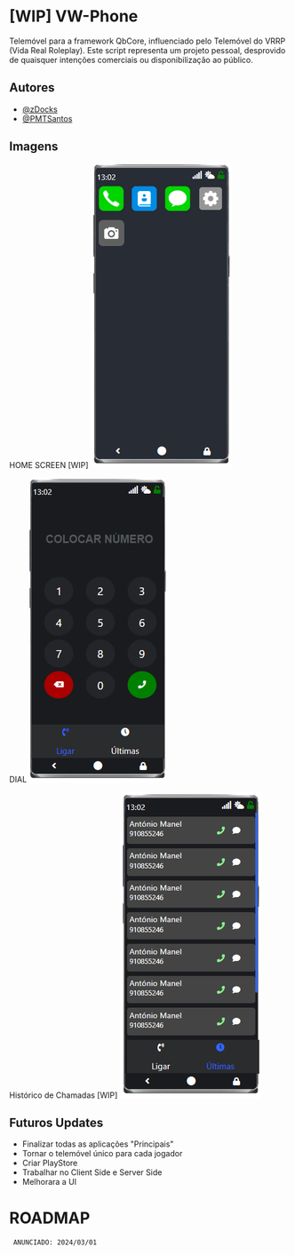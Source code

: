
# [WIP] VW-Phone

Telemóvel para a framework QbCore, influenciado pelo Telemóvel do VRRP (Vida Real Roleplay).
Este script representa um projeto pessoal, desprovido de quaisquer intenções comerciais ou disponibilização ao público.






## Autores

- [@zDocks](https://github.com/zDocks)
- [@PMTSantos](https://github.com/PMTSantos)


## Imagens

HOME SCREEN [WIP]
![alt text](https://raw.githubusercontent.com/zDocks/vw-phone/main/images/home.png)

DIAL
![alt text](https://raw.githubusercontent.com/zDocks/vw-phone/main/images/dial.png)

Histórico de Chamadas [WIP]
![alt text](https://raw.githubusercontent.com/zDocks/vw-phone/main/images/history.png)


## Futuros Updates

- Finalizar todas as aplicações "Principais"
- Tornar o telemóvel único para cada jogador
- Criar PlayStore
- Trabalhar no Client Side e Server Side
- Melhorara a UI

# ROADMAP
     ANUNCIADO: 2024/03/01

